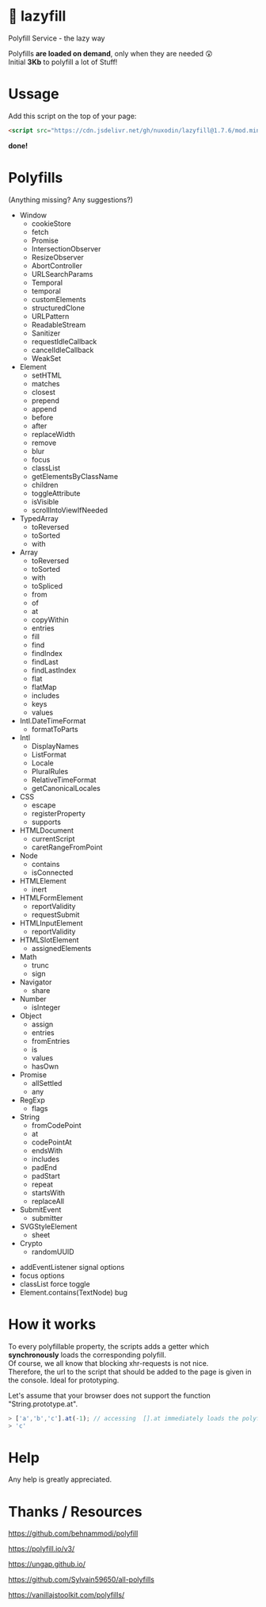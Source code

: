 # 💊 lazyfill

Polyfill Service - the lazy way


Polyfills **are loaded on demand**, only when they are needed 😲  
Initial **3Kb** to polyfill a lot of Stuff!  

# Ussage

Add this script on the top of your page:
```html
<script src="https://cdn.jsdelivr.net/gh/nuxodin/lazyfill@1.7.6/mod.min.js"></script>
```
**done!**

# Polyfills

(Anything missing? Any suggestions?)



<ul>
   <li>Window
   <ul>
      <li>cookieStore
      <li>fetch
      <li>Promise
      <li>IntersectionObserver
      <li>ResizeObserver
      <li>AbortController
      <li>URLSearchParams
      <li>Temporal
      <li>temporal
      <li>customElements
      <li>structuredClone
      <li>URLPattern
      <li>ReadableStream
      <li>Sanitizer
      <li>requestIdleCallback
      <li>cancelIdleCallback
      <li>WeakSet
   </ul>
   <li>Element
   <ul>
      <li>setHTML
      <li>matches
      <li>closest
      <li>prepend
      <li>append
      <li>before
      <li>after
      <li>replaceWidth
      <li>remove
      <li>blur
      <li>focus
      <li>classList
      <li>getElementsByClassName
      <li>children
      <li>toggleAttribute
      <li>isVisible
      <li>scrollIntoViewIfNeeded
   </ul>
   <li>TypedArray
   <ul>
      <li>toReversed
      <li>toSorted
      <li>with
   </ul>
   <li>Array
   <ul>
      <li>toReversed
      <li>toSorted
      <li>with
      <li>toSpliced
      <li>from
      <li>of
      <li>at
      <li>copyWithin
      <li>entries
      <li>fill
      <li>find
      <li>findIndex
      <li>findLast
      <li>findLastIndex
      <li>flat
      <li>flatMap
      <li>includes
      <li>keys
      <li>values
   </ul>
   <li>Intl.DateTimeFormat
   <ul>
      <li>formatToParts
   </ul>
   <li>Intl
   <ul>
      <li>DisplayNames
      <li>ListFormat
      <li>Locale
      <li>PluralRules
      <li>RelativeTimeFormat
      <li>getCanonicalLocales
   </ul>
   <li>CSS
   <ul>
      <li>escape
      <li>registerProperty
      <li>supports
   </ul>
   <li>HTMLDocument
   <ul>
      <li>currentScript
      <li>caretRangeFromPoint
   </ul>
   <li>Node
   <ul>
      <li>contains
      <li>isConnected
   </ul>
   <li>HTMLElement
   <ul>
      <li>inert
   </ul>
   <li>HTMLFormElement
   <ul>
      <li>reportValidity
      <li>requestSubmit
   </ul>
   <li>HTMLInputElement
   <ul>
      <li>reportValidity
   </ul>
   <li>HTMLSlotElement
   <ul>
      <li>assignedElements
   </ul>
   <li>Math
   <ul>
      <li>trunc
      <li>sign
   </ul>
   <li>Navigator
   <ul>
      <li>share
   </ul>
   <li>Number
   <ul>
      <li>isInteger
   </ul>
   <li>Object
   <ul>
      <li>assign
      <li>entries
      <li>fromEntries
      <li>is
      <li>values
      <li>hasOwn
   </ul>
   <li>Promise
   <ul>
      <li>allSettled
      <li>any
   </ul>
   <li>RegExp
   <ul>
      <li>flags
   </ul>
   <li>String
   <ul>
      <li>fromCodePoint
      <li>at
      <li>codePointAt
      <li>endsWith
      <li>includes
      <li>padEnd
      <li>padStart
      <li>repeat
      <li>startsWith
      <li>replaceAll
   </ul>
   <li>SubmitEvent
   <ul>
      <li>submitter
   </ul>
   <li>SVGStyleElement
   <ul>
      <li>sheet
   </ul>
   <li>Crypto
   <ul>
      <li>randomUUID
   </ul>
</ul>

<ul>
   <li>addEventListener signal options
   <li>focus options
   <li>classList force toggle 
   <li>Element.contains(TextNode) bug
</ul>


# How it works

To every polyfillable property, the scripts adds a getter which **synchronously** loads the corresponding polyfill.  
Of course, we all know that blocking xhr-requests is not nice.  
Therefore, the url to the script that should be added to the page is given in the console.
Ideal for prototyping.

Let's assume that your browser does not support the function "String.prototype.at".
```js
> ['a','b','c'].at(-1); // accessing  [].at immediately loads the polyfill
> 'c'
```


# Help
Any help is greatly appreciated.

# Thanks / Resources

https://github.com/behnammodi/polyfill

https://polyfill.io/v3/

https://ungap.github.io/

https://github.com/Sylvain59650/all-polyfills

https://vanillajstoolkit.com/polyfills/
